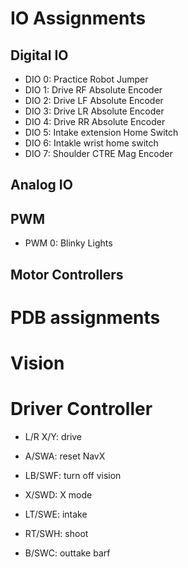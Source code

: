 # IO Assignments

## Digital IO
* DIO 0: Practice Robot Jumper
* DIO 1: Drive RF Absolute Encoder
* DIO 2: Drive LF Absolute Encoder
* DIO 3: Drive LR Absolute Encoder
* DIO 4: Drive RR Absolute Encoder
* DIO 5: Intake extension Home Switch
* DIO 6: Intakle wrist home switch
* DIO 7: Shoulder CTRE Mag Encoder

## Analog IO

## PWM
* PWM 0: Blinky Lights

## Motor Controllers

# PDB assignments

# Vision

# Driver Controller

* L/R X/Y: drive

* A/SWA: reset NavX
* LB/SWF: turn off vision
* X/SWD: X mode
* LT/SWE: intake
* RT/SWH: shoot
* B/SWC: outtake barf